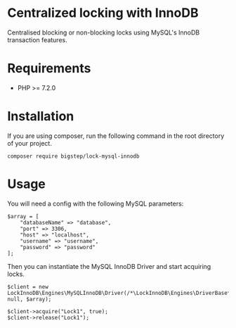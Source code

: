 # Centralized locking with InnoDB
Centralised blocking or non-blocking locks using MySQL's InnoDB transaction features.


Requirements
============

* PHP >= 7.2.0


Installation
============

If you are using composer, run the following command in the root directory of your project.

    composer require bigstep/lock-mysql-innodb


Usage
=====

You will need a config with the following MySQL parameters:

    $array = [
        "databaseName" => "database",
        "port" => 3306,
        "host" => "localhost",
        "username" => "username",
        "password" => "password"
    ];

Then you can instantiate the MySQL InnoDB Driver and start acquiring locks.

    $client = new LockInnoDB\Engines\MySQLInnoDB\Driver(/*\LockInnoDB\Engines\DriverBase*/ null, $array);

    $client->acquire("Lock1", true);
    $client->release("Lock1");
